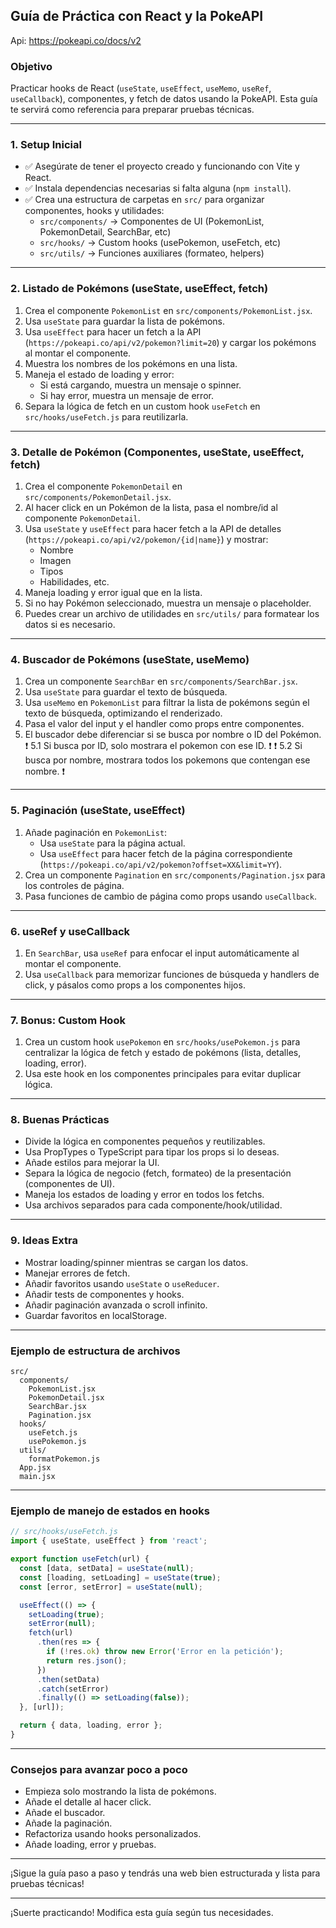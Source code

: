 ## Guía de Práctica con React y la PokeAPI

Api: https://pokeapi.co/docs/v2

### Objetivo
Practicar hooks de React (`useState`, `useEffect`, `useMemo`, `useRef`, `useCallback`), componentes, y fetch de datos usando la PokeAPI. Esta guía te servirá como referencia para preparar pruebas técnicas.

---


### 1. Setup Inicial
- ✅ Asegúrate de tener el proyecto creado y funcionando con Vite y React.
- ✅ Instala dependencias necesarias si falta alguna (`npm install`).
- ✅ Crea una estructura de carpetas en `src/` para organizar componentes, hooks y utilidades:
  - `src/components/` → Componentes de UI (PokemonList, PokemonDetail, SearchBar, etc)
  - `src/hooks/` → Custom hooks (usePokemon, useFetch, etc)
  - `src/utils/` → Funciones auxiliares (formateo, helpers)


---


### 2. Listado de Pokémons (useState, useEffect, fetch)
1. Crea el componente `PokemonList` en `src/components/PokemonList.jsx`.
2. Usa `useState` para guardar la lista de pokémons.
3. Usa `useEffect` para hacer un fetch a la API (`https://pokeapi.co/api/v2/pokemon?limit=20`) y cargar los pokémons al montar el componente.
4. Muestra los nombres de los pokémons en una lista.
5. Maneja el estado de loading y error:
   - Si está cargando, muestra un mensaje o spinner.
   - Si hay error, muestra un mensaje de error.
6. Separa la lógica de fetch en un custom hook `useFetch` en `src/hooks/useFetch.js` para reutilizarla.


---


### 3. Detalle de Pokémon (Componentes, useState, useEffect, fetch)
1. Crea el componente `PokemonDetail` en `src/components/PokemonDetail.jsx`.
2. Al hacer click en un Pokémon de la lista, pasa el nombre/id al componente `PokemonDetail`.
3. Usa `useState` y `useEffect` para hacer fetch a la API de detalles (`https://pokeapi.co/api/v2/pokemon/{id|name}`) y mostrar:
   - Nombre
   - Imagen
   - Tipos
   - Habilidades, etc.
4. Maneja loading y error igual que en la lista.
5. Si no hay Pokémon seleccionado, muestra un mensaje o placeholder.
6. Puedes crear un archivo de utilidades en `src/utils/` para formatear los datos si es necesario.

---


### 4. Buscador de Pokémons (useState, useMemo)
1. Crea un componente `SearchBar` en `src/components/SearchBar.jsx`.
2. Usa `useState` para guardar el texto de búsqueda.
3. Usa `useMemo` en `PokemonList` para filtrar la lista de pokémons según el texto de búsqueda, optimizando el renderizado.
4. Pasa el valor del input y el handler como props entre componentes.
5. El buscador debe diferenciar si se busca por nombre o ID del Pokémon.
❗ 5.1 Si busca por ID, solo mostrara el pokemon con ese ID. ❗
❗ 5.2 Si busca por nombre, mostrara todos los pokemons que contengan ese nombre. ❗



---


### 5. Paginación (useState, useEffect)
1. Añade paginación en `PokemonList`:
   - Usa `useState` para la página actual.
   - Usa `useEffect` para hacer fetch de la página correspondiente (`https://pokeapi.co/api/v2/pokemon?offset=XX&limit=YY`).
2. Crea un componente `Pagination` en `src/components/Pagination.jsx` para los controles de página.
3. Pasa funciones de cambio de página como props usando `useCallback`.


---


### 6. useRef y useCallback
1. En `SearchBar`, usa `useRef` para enfocar el input automáticamente al montar el componente.
2. Usa `useCallback` para memorizar funciones de búsqueda y handlers de click, y pásalos como props a los componentes hijos.


---


### 7. Bonus: Custom Hook
1. Crea un custom hook `usePokemon` en `src/hooks/usePokemon.js` para centralizar la lógica de fetch y estado de pokémons (lista, detalles, loading, error).
2. Usa este hook en los componentes principales para evitar duplicar lógica.


---


### 8. Buenas Prácticas
- Divide la lógica en componentes pequeños y reutilizables.
- Usa PropTypes o TypeScript para tipar los props si lo deseas.
- Añade estilos para mejorar la UI.
- Separa la lógica de negocio (fetch, formateo) de la presentación (componentes de UI).
- Maneja los estados de loading y error en todos los fetchs.
- Usa archivos separados para cada componente/hook/utilidad.


---


### 9. Ideas Extra
- Mostrar loading/spinner mientras se cargan los datos.
- Manejar errores de fetch.
- Añadir favoritos usando `useState` o `useReducer`.
- Añadir tests de componentes y hooks.
- Añadir paginación avanzada o scroll infinito.
- Guardar favoritos en localStorage.

---

### Ejemplo de estructura de archivos

```
src/
  components/
    PokemonList.jsx
    PokemonDetail.jsx
    SearchBar.jsx
    Pagination.jsx
  hooks/
    useFetch.js
    usePokemon.js
  utils/
    formatPokemon.js
  App.jsx
  main.jsx
```

---

### Ejemplo de manejo de estados en hooks

```js
// src/hooks/useFetch.js
import { useState, useEffect } from 'react';

export function useFetch(url) {
  const [data, setData] = useState(null);
  const [loading, setLoading] = useState(true);
  const [error, setError] = useState(null);

  useEffect(() => {
    setLoading(true);
    setError(null);
    fetch(url)
      .then(res => {
        if (!res.ok) throw new Error('Error en la petición');
        return res.json();
      })
      .then(setData)
      .catch(setError)
      .finally(() => setLoading(false));
  }, [url]);

  return { data, loading, error };
}
```

---

### Consejos para avanzar poco a poco
- Empieza solo mostrando la lista de pokémons.
- Añade el detalle al hacer click.
- Añade el buscador.
- Añade la paginación.
- Refactoriza usando hooks personalizados.
- Añade loading, error y pruebas.

---

¡Sigue la guía paso a paso y tendrás una web bien estructurada y lista para pruebas técnicas!

---

¡Suerte practicando! Modifica esta guía según tus necesidades.
